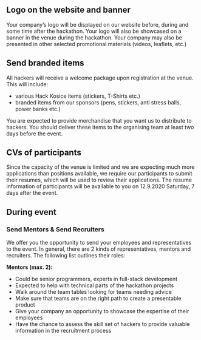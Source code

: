 ## Logo on the website and banner

Your company’s logo will be displayed on our website before, during and some time after the hackathon. Your logo will also be showcased on a banner in the venue during the hackathon. Your company may also be presented in other selected promotional materials (videos, leaflets, etc.)

## Send branded items

All hackers will receive a welcome package upon registration at the venue. This will include:

- various Hack Kosice items (stickers, T-Shirts etc.)
- branded items from our sponsors (pens, stickers, anti stress balls, power banks etc.)

You are expected to provide merchandise that you want us to distribute to hackers. You should deliver these items to the organising team at least two days before the event.

## CVs of participants

Since the capacity of the venue is limited and we are expecting much more applications than positions available, we require our participants to submit their resumes, which will be used to review their applications. The resume information of participants will be available to you on 12.9.2020  Saturday, 7 days after the event.
## During event

### Send Mentors & Send Recruiters

We offer you the opportunity to send your employees and representatives to the event. In general, there are 2 kinds of representatives, mentors and recruiters. The following list outlines their roles:

**Mentors (max. 2):**

- Could be senior programmers, experts in full-stack development
- Expected to help with technical parts of the hackathon projects
- Walk around the team tables looking for teams needing advice
- Make sure that teams are on the right path to create a presentable product
- Give your company an opportunity to showcase the expertise of their employees
- Have the chance to assess the skill set of hackers to provide valuable information in the recruitment process
